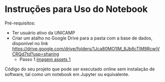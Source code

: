 # Instruções para Uso do Notebook

Pré-requisitos: 
- Ter usuário ativo da UNICAMP
- Criar um atalho no Google Drive para a pasta com a base de dados, disponível no link https://drive.google.com/drive/folders/1Jca80MO1lM_8Jb6cTlM9RcwiVCRQd7td?usp=sharing
    - Passo 1  [imagem assets 1](/main/assets/images/step1.png)


Código do seu projeto que pode ser executado online sem instalação de software, tal como um notebook em Jupyter ou equivalente.
